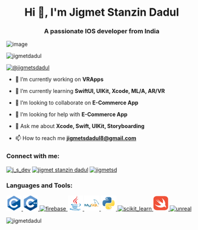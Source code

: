 <h1 align="center">Hi 👋, I'm Jigmet Stanzin Dadul</h1>
<h3 align="center">A passionate IOS developer from India</h3>


![image](https://github.com/jigmetdadul/jigmetdadul/assets/85403349/ecb4badd-fbe2-4a7b-be7d-84741231ed2e)

<p align="left"> <img src="https://komarev.com/ghpvc/?username=jigmetdadul&label=Profile%20views&color=0e75b6&style=flat" alt="jigmetdadul" /> </p>

<p align="left"> <a href="https://twitter.com/jigmetsdadul" target="blank"><img src="https://img.shields.io/twitter/follow/jigmetsdadul?logo=twitter&style=for-the-badge" alt="@jigmetsdadul" /></a> </p>

- 🔭 I’m currently working on **VRApps**

- 🌱 I’m currently learning **SwiftUI, UIKit, Xcode, ML/A, AR/VR**

- 👯 I’m looking to collaborate on **E-Commerce App**

- 🤝 I’m looking for help with **E-Commerce App**

- 💬 Ask me about **Xcode, Swift, UIKit, Storyboarding**

- 📫 How to reach me **jigmetsdadul8@gmail.com**

<h3 align="left">Connect with me:</h3>
<p align="left">
<a href="https://twitter.com/jigmetsdadul" target="blank"><img align="center" src="https://raw.githubusercontent.com/rahuldkjain/github-profile-readme-generator/master/src/images/icons/Social/twitter.svg" alt="j_s_dev" height="30" width="40" /></a>
<a href="https://linkedin.com/in/jigmet stanzin dadul" target="blank"><img align="center" src="https://raw.githubusercontent.com/rahuldkjain/github-profile-readme-generator/master/src/images/icons/Social/linked-in-alt.svg" alt="jigmet stanzin dadul" height="30" width="40" /></a>
<a href="https://www.leetcode.com/jigmetsd" target="blank"><img align="center" src="https://raw.githubusercontent.com/rahuldkjain/github-profile-readme-generator/master/src/images/icons/Social/leet-code.svg" alt="jigmetsd" height="30" width="40" /></a>
</p>

<h3 align="left">Languages and Tools:</h3>
<p align="left"> <a href="https://www.cprogramming.com/" target="_blank" rel="noreferrer"> <img src="https://raw.githubusercontent.com/devicons/devicon/master/icons/c/c-original.svg" alt="c" width="40" height="40"/> </a> <a href="https://www.w3schools.com/cpp/" target="_blank" rel="noreferrer"> <img src="https://raw.githubusercontent.com/devicons/devicon/master/icons/cplusplus/cplusplus-original.svg" alt="cplusplus" width="40" height="40"/> </a> <a href="https://firebase.google.com/" target="_blank" rel="noreferrer"> <img src="https://www.vectorlogo.zone/logos/firebase/firebase-icon.svg" alt="firebase" width="40" height="40"/> </a> <a href="https://www.java.com" target="_blank" rel="noreferrer"> <img src="https://raw.githubusercontent.com/devicons/devicon/master/icons/java/java-original.svg" alt="java" width="40" height="40"/> </a> <a href="https://www.mysql.com/" target="_blank" rel="noreferrer"> <img src="https://raw.githubusercontent.com/devicons/devicon/master/icons/mysql/mysql-original-wordmark.svg" alt="mysql" width="40" height="40"/> </a> <a href="https://www.python.org" target="_blank" rel="noreferrer"> <img src="https://raw.githubusercontent.com/devicons/devicon/master/icons/python/python-original.svg" alt="python" width="40" height="40"/> </a> <a href="https://scikit-learn.org/" target="_blank" rel="noreferrer"> <img src="https://upload.wikimedia.org/wikipedia/commons/0/05/Scikit_learn_logo_small.svg" alt="scikit_learn" width="40" height="40"/> </a> <a href="https://developer.apple.com/swift/" target="_blank" rel="noreferrer"> <img src="https://raw.githubusercontent.com/devicons/devicon/master/icons/swift/swift-original.svg" alt="swift" width="40" height="40"/> </a> <a href="https://unrealengine.com/" target="_blank" rel="noreferrer"> <img src="https://raw.githubusercontent.com/kenangundogan/fontisto/036b7eca71aab1bef8e6a0518f7329f13ed62f6b/icons/svg/brand/unreal-engine.svg" alt="unreal" width="40" height="40"/> </a> </p>

<p><img align="center" src="https://github-readme-stats.vercel.app/api/top-langs?username=jigmetdadul&show_icons=true&locale=en&layout=compact" alt="jigmetdadul" /></p>

